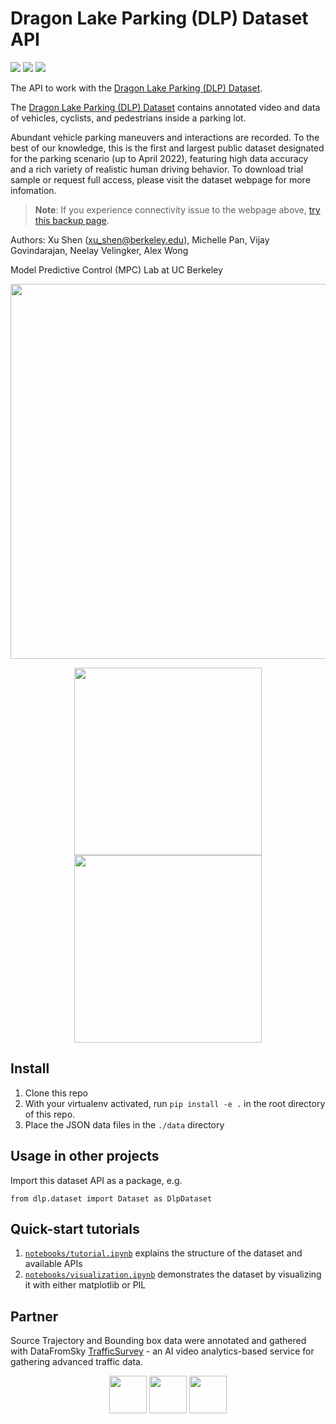 # Dragon Lake Parking (DLP) Dataset API
![](https://img.shields.io/github/stars/MPC-Berkeley/dlp-dataset)
![](https://img.shields.io/github/license/MPC-Berkeley/dlp-dataset)
![](https://img.shields.io/badge/language-python-blue)

The API to work with the [Dragon Lake Parking (DLP) Dataset](https://sites.google.com/berkeley.edu/dlp-dataset).

The [Dragon Lake Parking (DLP) Dataset](https://sites.google.com/berkeley.edu/dlp-dataset) contains annotated video and data of vehicles, cyclists, and pedestrians inside a parking lot.

Abundant vehicle parking maneuvers and interactions are recorded. To the best of our knowledge, this is the first and largest public dataset designated for the parking scenario (up to April 2022), featuring high data accuracy and a rich variety of realistic human driving behavior. To download trial sample or request full access, please visit the dataset webpage for more infomation.

> **Note**: If you experience connectivity issue to the webpage above, [try this backup page](https://bit.ly/dlp-notion).

Authors: Xu Shen (xu_shen@berkeley.edu), Michelle Pan, Vijay Govindarajan, Neelay Velingker, Alex Wong

Model Predictive Control (MPC) Lab at UC Berkeley

<div align=center>
<img width="600" src="https://github.com/MPC-Berkeley/dlp-dataset/blob/main/docs/dlp_vis.png"/>
  
<img height="300" src="https://github.com/MPC-Berkeley/dlp-dataset/blob/main/docs/dlp_semantic.png"/>  <img height="300" src="https://github.com/MPC-Berkeley/dlp-dataset/blob/main/docs/inst_centric.png"/>
</div>

## Install

1. Clone this repo
2. With your virtualenv activated, run `pip install -e .` in the root directory of this repo.
3. Place the JSON data files in the `./data` directory

## Usage in other projects

Import this dataset API as a package, e.g.

```
from dlp.dataset import Dataset as DlpDataset
```

## Quick-start tutorials

1. [`notebooks/tutorial.ipynb`](notebooks/tutorial.ipynb) explains the structure of the dataset and available APIs
2. [`notebooks/visualization.ipynb`](notebooks/visualization.ipynb) demonstrates the dataset by visualizing it with either matplotlib or PIL

## Partner
Source Trajectory and Bounding box data were annotated and gathered with DataFromSky [TrafficSurvey](https://datafromsky.com/trafficsurvey/) - an AI video analytics-based service for gathering advanced traffic data.
<div align=center>
<img height="60" src="https://user-images.githubusercontent.com/31999415/184691899-b398a790-03d8-404f-91b7-ed42d46f3a59.png"/>      <img height="60" src="https://user-images.githubusercontent.com/31999415/184692013-87175e25-b520-4929-b25a-8adeac612b08.jpeg"/>      <img height="60" src="https://datafromsky.com/wp-content/uploads/2015/03/datafromsky-logo.svg"/>
</div>
